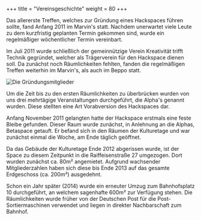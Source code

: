 +++
title = "Vereinsgeschichte"
weight = 80
+++

Das allererste Treffen, welches zur Gründung eines Hackspaces führen sollte, fand Anfang 2011 im Marvin's statt. Nachdem unerwartet viele Leute zu dem kurzfristig geplanten Termin gekommen sind, wurde ein regelmäßiger wöchentlicher Termin vereinbart.

Im Juli 2011 wurde schließlich der gemeinnützige Verein Kreativität trifft Technik gegründet, welcher als Trägerverein für den Hackspace dienen soll. Da zunächst noch Räumlichkeiten fehlten, fanden die regelmäßigen Treffen weiterhin im Marvin's, als auch im Beppo statt.

![Die Gründungsmitglieder](/media/img/gruendung.jpg)

Um die Zeit bis zu den ersten Räumlichkeiten zu überbrücken wurden von uns drei mehrtägige Veranstaltungen durchgeführt, die Alpha's genannt wurden. Diese stellten eine Art Vorabversion des Hackspaces dar.

Anfang November 2011 gelangten hatte der Hackspace erstmals eine feste Bleibe gefunden. Dieser Raum wurde zunächst, in Anlehnung an die Alphas, Betaspace getauft. Er befand sich in den Räumen der Kulturetage und war zunächst einmal die Woche, am Ende täglich geöffnet.

Da das Gebäude der Kulturetage Ende 2012 abgerissen wurde, ist der Space zu diesem Zeitpunkt in die Raiffeisenstraße 27 umgezogen. Dort wurden zunächst ca. 80m² angemietet. Aufgrund wachsender Mitgliederzahlen haben sich diese bis Ende 2013 auf das gesamte Erdgeschoss (ca. 200m²) ausgedehnt.

Schon ein Jahr später (2014) wurde ein erneuter Umzug zum Bahnhofsplatz 10 durchgeführt, an welchem sagenhafte 600m² zur Verfügung stehen. Die Räumlichkeiten wurde früher von der Deutschen Post für die Post-Sortiermaschinen verwendet und liegen in direkter Nachbarschaft zum Bahnhof.
